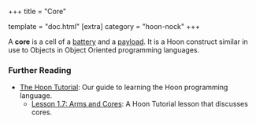 +++
title = "Core"

template = "doc.html"
[extra]
category = "hoon-nock"
+++

A **core** is a cell of a [battery](../battery) and a [payload](../payload). It is a Hoon construct similar in use to Objects in Object Oriented programming languages.

### Further Reading

- [The Hoon Tutorial](/docs/hoon/hoon-school/): Our guide to learning the Hoon programming language.
  - [Lesson 1.7: Arms and Cores](/docs/hoon/hoon-school/arms-and-cores): A Hoon Tutorial lesson that discusses cores.
